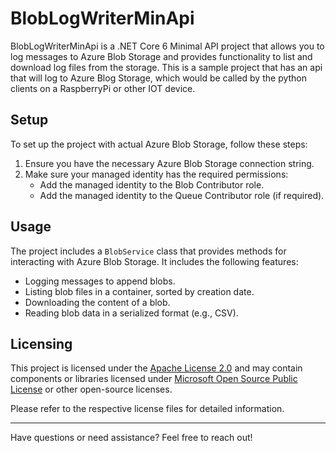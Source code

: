 # BlobLogWriterMinApi

BlobLogWriterMinApi is a .NET Core 6 Minimal API project that allows you to log messages to Azure Blob Storage and provides functionality to list and download log files from the storage.
This is a sample project that has an api that will log to Azure Blog Storage, which would be called by the python clients on a RaspberryPi or other IOT device.
## Setup

To set up the project with actual Azure Blob Storage, follow these steps:

1. Ensure you have the necessary Azure Blob Storage connection string.
2. Make sure your managed identity has the required permissions:
   - Add the managed identity to the Blob Contributor role.
   - Add the managed identity to the Queue Contributor role (if required).

## Usage

The project includes a `BlobService` class that provides methods for interacting with Azure Blob Storage. It includes the following features:

- Logging messages to append blobs.
- Listing blob files in a container, sorted by creation date.
- Downloading the content of a blob.
- Reading blob data in a serialized format (e.g., CSV).

## Licensing

This project is licensed under the [Apache License 2.0](https://www.apache.org/licenses/LICENSE-2.0) and may contain components or libraries licensed under [Microsoft Open Source Public License](https://opensource.org/licenses/ms-pl-html/) or other open-source licenses.

Please refer to the respective license files for detailed information.

---

Have questions or need assistance? Feel free to reach out!

